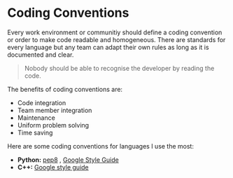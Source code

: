 # Coding Conventions

Every work environment or communitiy should define a coding convention or order to make code readable and homogeneous. There are standards for every language but any team can adapt their own rules as long as it is documented and clear. 

> Nobody should be able to recognise the developer by reading the code.

The benefits of coding conventions are:
- Code integration
- Team member integration
- Maintenance
- Uniform problem solving
- Time saving

Here are some coding conventions for languages I use the most:
- **Python:** [pep8](https://www.python.org/dev/peps/pep-0008/) , [Google Style Guide](https://google.github.io/styleguide/pyguide.html)
- **C++:** [Google style guide](https://google.github.io/styleguide/cppguide.html)
